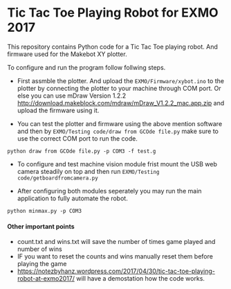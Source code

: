 # Tic Tac Toe Playing Robot for EXMO 2017

This repository contains Python code for a Tic Tac Toe playing robot. And firmware used for the Makebot XY plotter.

To configure and run the program follow follwing steps.

- First assmble the plotter. And upload the `EXMO/Firmware/xybot.ino` to the plotter by connecting the plotter to your machine through COM port. Or else you can use mDraw Version 1.2.2 http://download.makeblock.com/mdraw/mDraw_V1.2.2_mac.app.zip and upload the firmware using it. 

- You can test the plotter and firmware using the above mention software and then by `EXMO/Testing code/draw from GCOde file.py` make sure to use the correct COM port to run the code.

`python draw from GCOde file.py -p COM3 -f test.g`

- To configure and test machine vision module frist mount the USB web camera steadily on top and then run `EXMO/Testing code/getboardfromcamera.py`

- After configuring both modules seperately you may run the main application to fully automate the robot. 

`python minmax.py -p COM3`

#### Other important points

* count.txt and wins.txt will save the number of times game played and number of wins
* IF you want to reset the counts and wins manually reset them before playing the game
* https://notezbyhanz.wordpress.com/2017/04/30/tic-tac-toe-playing-robot-at-exmo2017/ will have a demostation how the code works.
